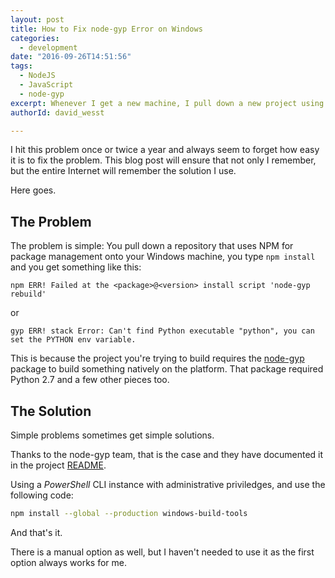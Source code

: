 ```yaml
---
layout: post
title: How to Fix node-gyp Error on Windows
categories:
  - development 
date: "2016-09-26T14:51:56"
tags:
  - NodeJS
  - JavaScript
  - node-gyp
excerpt: Whenever I get a new machine, I pull down a new project using the `npm install command and get an error related to python and node-gyp. This post will remember the fix for this problem that I always forget.
authorId: david_wesst

---
```


I hit this problem once or twice a year and always seem to forget how easy it is to fix the problem. This blog post will ensure that not only I remember, but the entire Internet will remember the solution I use.

Here goes.

## The Problem

The problem is simple: You pull down a repository that uses NPM for package management onto your Windows machine, you type `npm install` and you get something like this:

```
npm ERR! Failed at the <package>@<version> install script 'node-gyp rebuild'
```

or

```
gyp ERR! stack Error: Can't find Python executable "python", you can set the PYTHON env variable.
```

This is because the project you're trying to build requires the [node-gyp](https://github.com/nodejs/node-gyp) package to build something natively on the platform. That package required Python 2.7 and a few other pieces too.

## The Solution

Simple problems sometimes get simple solutions.

Thanks to the node-gyp team, that is the case and they have documented it in the project [README](https://github.com/nodejs/node-gyp).

Using a _PowerShell_ CLI instance with administrative priviledges, and use the following code:

```bash
npm install --global --production windows-build-tools
```

And that's it.

There is a manual option as well, but I haven't needed to use it as the first option always works for me.

